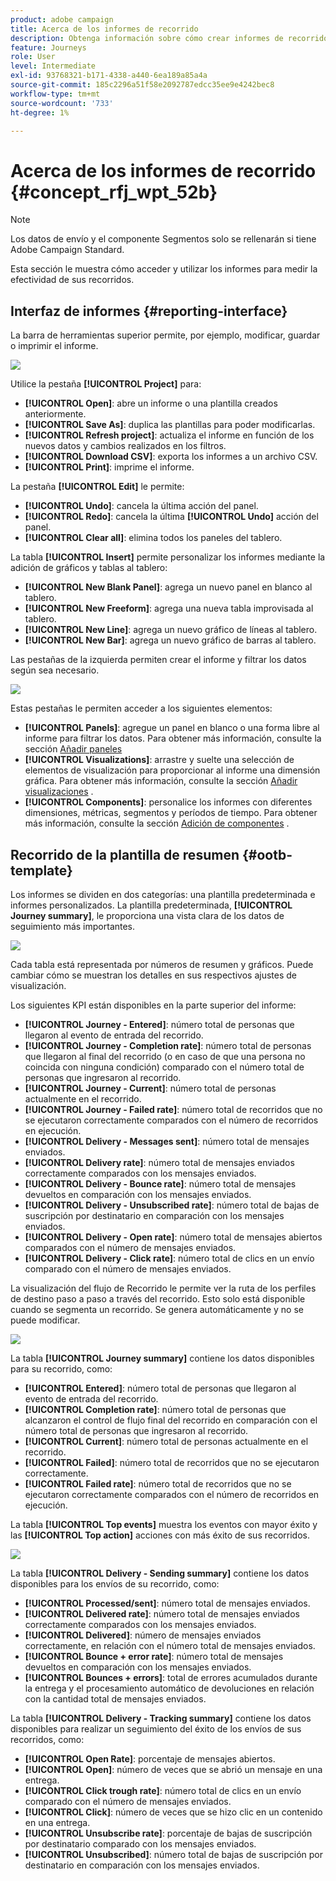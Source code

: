 ```yaml
---
product: adobe campaign
title: Acerca de los informes de recorrido
description: Obtenga información sobre cómo crear informes de recorrido
feature: Journeys
role: User
level: Intermediate
exl-id: 93768321-b171-4338-a440-6ea189a85a4a
source-git-commit: 185c2296a51f58e2092787edcc35ee9e4242bec8
workflow-type: tm+mt
source-wordcount: '733'
ht-degree: 1%

---
```


# Acerca de los informes de recorrido {#concept_rfj_wpt_52b}

>[!NOTE]
>
>Los datos de envío y el componente Segmentos solo se rellenarán si tiene Adobe Campaign Standard.

Esta sección le muestra cómo acceder y utilizar los informes para medir la efectividad de sus recorridos.

## Interfaz de informes {#reporting-interface}

La barra de herramientas superior permite, por ejemplo, modificar, guardar o imprimir el informe.

![](../assets/dynamic_report_toolbar.png)

Utilice la pestaña **[!UICONTROL Project]** para:

* **[!UICONTROL Open]**: abre un informe o una plantilla creados anteriormente.
* **[!UICONTROL Save As]**: duplica las plantillas para poder modificarlas.
* **[!UICONTROL Refresh project]**: actualiza el informe en función de los nuevos datos y cambios realizados en los filtros.
* **[!UICONTROL Download CSV]**: exporta los informes a un archivo CSV.
* **[!UICONTROL Print]**: imprime el informe.

La pestaña **[!UICONTROL Edit]** le permite:

* **[!UICONTROL Undo]**: cancela la última acción del panel.
* **[!UICONTROL Redo]**: cancela la última  **[!UICONTROL Undo]** acción del panel.
* **[!UICONTROL Clear all]**: elimina todos los paneles del tablero.

La tabla **[!UICONTROL Insert]** permite personalizar los informes mediante la adición de gráficos y tablas al tablero:

* **[!UICONTROL New Blank Panel]**: agrega un nuevo panel en blanco al tablero.
* **[!UICONTROL New Freeform]**: agrega una nueva tabla improvisada al tablero.
* **[!UICONTROL New Line]**: agrega un nuevo gráfico de líneas al tablero.
* **[!UICONTROL New Bar]**: agrega un nuevo gráfico de barras al tablero.

Las pestañas de la izquierda permiten crear el informe y filtrar los datos según sea necesario.

![](../assets/dynamic_report_interface.png)

Estas pestañas le permiten acceder a los siguientes elementos:

* **[!UICONTROL Panels]**: agregue un panel en blanco o una forma libre al informe para filtrar los datos. Para obtener más información, consulte la sección [Añadir paneles](../reporting/creating-your-journey-reports.md#adding-panels)
* **[!UICONTROL Visualizations]**: arrastre y suelte una selección de elementos de visualización para proporcionar al informe una dimensión gráfica. Para obtener más información, consulte la sección [Añadir visualizaciones](../reporting/creating-your-journey-reports.md#adding-visualizations) .
* **[!UICONTROL Components]**: personalice los informes con diferentes dimensiones, métricas, segmentos y períodos de tiempo. Para obtener más información, consulte la sección [Adición de componentes](../reporting/creating-your-journey-reports.md#adding-components) .

## Recorrido de la plantilla de resumen {#ootb-template}

Los informes se dividen en dos categorías: una plantilla predeterminada e informes personalizados.
La plantilla predeterminada, **[!UICONTROL Journey summary]**, le proporciona una vista clara de los datos de seguimiento más importantes.

![](../assets/dynamic_report_journey_8.png)

Cada tabla está representada por números de resumen y gráficos. Puede cambiar cómo se muestran los detalles en sus respectivos ajustes de visualización.

Los siguientes KPI están disponibles en la parte superior del informe:

* **[!UICONTROL Journey - Entered]**: número total de personas que llegaron al evento de entrada del recorrido.
* **[!UICONTROL Journey - Completion rate]**: número total de personas que llegaron al final del recorrido (o en caso de que una persona no coincida con ninguna condición) comparado con el número total de personas que ingresaron al recorrido.
* **[!UICONTROL Journey - Current]**: número total de personas actualmente en el recorrido.
* **[!UICONTROL Journey - Failed rate]**: número total de recorridos que no se ejecutaron correctamente comparados con el número de recorridos en ejecución.
* **[!UICONTROL Delivery - Messages sent]**: número total de mensajes enviados.
* **[!UICONTROL Delivery rate]**: número total de mensajes enviados correctamente comparados con los mensajes enviados.
* **[!UICONTROL Delivery - Bounce rate]**: número total de mensajes devueltos en comparación con los mensajes enviados.
* **[!UICONTROL Delivery - Unsubscribed rate]**: número total de bajas de suscripción por destinatario en comparación con los mensajes enviados.
* **[!UICONTROL Delivery - Open rate]**: número total de mensajes abiertos comparados con el número de mensajes enviados.
* **[!UICONTROL Delivery - Click rate]**: número total de clics en un envío comparado con el número de mensajes enviados.

La visualización del flujo de Recorrido le permite ver la ruta de los perfiles de destino paso a paso a través del recorrido. Esto solo está disponible cuando se segmenta un recorrido. Se genera automáticamente y no se puede modificar.

![](../assets/dynamic_report_journey_10.png)

La tabla **[!UICONTROL Journey summary]** contiene los datos disponibles para su recorrido, como:

* **[!UICONTROL Entered]**: número total de personas que llegaron al evento de entrada del recorrido.
* **[!UICONTROL Completion rate]**: número total de personas que alcanzaron el control de flujo final del recorrido en comparación con el número total de personas que ingresaron al recorrido.
* **[!UICONTROL Current]**: número total de personas actualmente en el recorrido.
* **[!UICONTROL Failed]**: número total de recorridos que no se ejecutaron correctamente.
* **[!UICONTROL Failed rate]**: número total de recorridos que no se ejecutaron correctamente comparados con el número de recorridos en ejecución.

La tabla **[!UICONTROL Top events]** muestra los eventos con mayor éxito y las **[!UICONTROL Top action]** acciones con más éxito de sus recorridos.

![](../assets/dynamic_report_journey_11.png)

La tabla **[!UICONTROL Delivery - Sending summary]** contiene los datos disponibles para los envíos de su recorrido, como:

* **[!UICONTROL Processed/sent]**: número total de mensajes enviados.
* **[!UICONTROL Delivered rate]**: número total de mensajes enviados correctamente comparados con los mensajes enviados.
* **[!UICONTROL Delivered]**: número de mensajes enviados correctamente, en relación con el número total de mensajes enviados.
* **[!UICONTROL Bounce + error rate]**: número total de mensajes devueltos en comparación con los mensajes enviados.
* **[!UICONTROL Bounces + errors]**: total de errores acumulados durante la entrega y el procesamiento automático de devoluciones en relación con la cantidad total de mensajes enviados.

La tabla **[!UICONTROL Delivery - Tracking summary]** contiene los datos disponibles para realizar un seguimiento del éxito de los envíos de sus recorridos, como:

* **[!UICONTROL Open Rate]**: porcentaje de mensajes abiertos.
* **[!UICONTROL Open]**: número de veces que se abrió un mensaje en una entrega.
* **[!UICONTROL Click trough rate]**: número total de clics en un envío comparado con el número de mensajes enviados.
* **[!UICONTROL Click]**: número de veces que se hizo clic en un contenido en una entrega.
* **[!UICONTROL Unsubscribe rate]**: porcentaje de bajas de suscripción por destinatario comparado con los mensajes enviados.
* **[!UICONTROL Unsubscribed]**: número total de bajas de suscripción por destinatario en comparación con los mensajes enviados.
